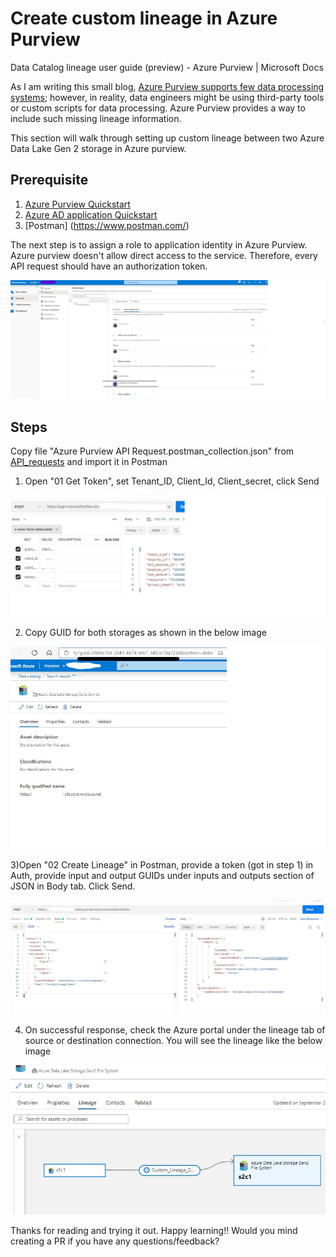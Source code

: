 # Create custom lineage in Azure Purview

Data Catalog lineage user guide (preview) - Azure Purview | Microsoft Docs

As I am writing this small blog, [Azure Purview supports few data processing systems](https://docs.microsoft.com/en-us/azure/purview/catalog-lineage-user-guide); however, in reality, data engineers might be using third-party tools or custom scripts for data processing. Azure Purview provides a way to include such missing lineage information. 

This section will walk through setting up custom lineage between two Azure Data Lake Gen 2 storage in Azure purview.

## Prerequisite

1. [Azure Purview Quickstart](https://docs.microsoft.com/en-us/azure/purview/create-catalog-portal)
2. [Azure AD application Quickstart](https://docs.microsoft.com/en-us/azure/active-directory/develop/quickstart-register-app) 
3. [Postman] (https://www.postman.com/)  


The next step is to assign a role to application identity in Azure Purview. Azure purview doesn't allow direct access to the service. Therefore, every API request should have an authorization token.  

![AD app role assignment](/images/Image1.jpg) 

## Steps

Copy file "Azure Purview API Request.postman_collection.json" from [API_requests](/API_requests/) and import it in Postman

1) Open "01 Get Token", set Tenant_ID, Client_Id, Client_secret, click Send

![Get Auth Token](/images/Image2.jpg) 

2) Copy GUID for both storages as shown in the below image

![Get GUIDs](/images/storage1GUID.jpg) 

3)Open "02 Create Lineage" in Postman, provide a token (got in step 1) in Auth, provide input and output GUIDs under inputs and outputs section of JSON in Body tab. Click Send.

![Create lineage API request](/images/PostmanResponseSuccess.jpg) 

4) On successful response, check the Azure portal under the lineage tab of source or destination connection. You will see the lineage like the below image

![Custom Lineage on Azure portal](/images/Custom_Lineage_Azure_Portal.jpg) 


Thanks for reading and trying it out. Happy learning!! Would you mind creating a PR if you have any questions/feedback? 